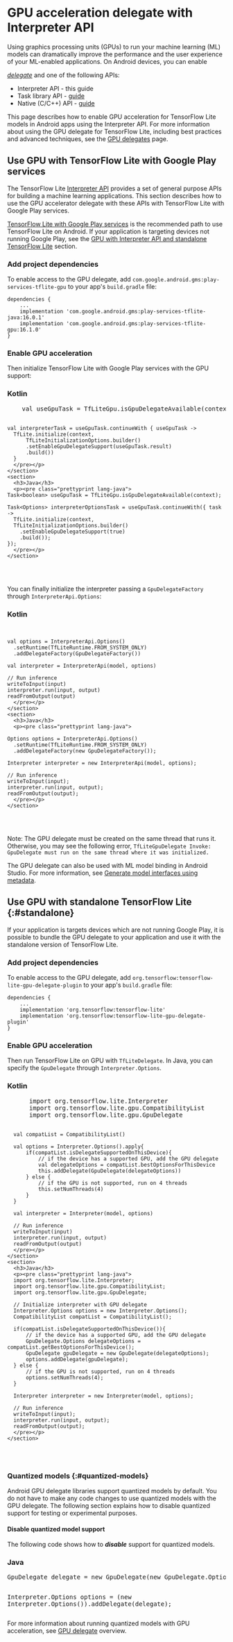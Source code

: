 # GPU acceleration delegate with Interpreter API

Using graphics processing units (GPUs) to run your machine learning (ML) models
can dramatically improve the performance and the user experience
of your ML-enabled applications. On Android devices, you can enable

[*delegate*](../../performance/delegates) and one of the following APIs:

- Interpreter API - this guide
- Task library API - [guide](./gpu_task)
- Native (C/C++) API - [guide](./gpu_native)

This page describes how to enable GPU acceleration for TensorFlow Lite models in
Android apps using the Interpreter API.
For more information about using the GPU delegate for
TensorFlow Lite, including best practices and advanced techniques, see the
[GPU delegates](../../performance/gpu) page.

## Use GPU with TensorFlow Lite with Google Play services

The TensorFlow Lite [Interpreter API](https://tensorflow.org/lite/api_docs/java/org/tensorflow/lite/InterpreterApi)
provides a set of general purpose APIs for building a machine learning
applications. This section describes how to use the GPU accelerator delegate
with these APIs with TensorFlow Lite with Google Play services.

[TensorFlow Lite with Google Play services](../play_services) is the recommended
path to use TensorFlow Lite on Android. If your application is targeting devices
not running Google Play, see the
[GPU with Interpreter API and standalone TensorFlow Lite](#standalone)
section.

### Add project dependencies

To enable access to the GPU delegate, add
`com.google.android.gms:play-services-tflite-gpu` to your app's `build.gradle`
file:

```
dependencies {
    ...
    implementation 'com.google.android.gms:play-services-tflite-java:16.0.1'
    implementation 'com.google.android.gms:play-services-tflite-gpu:16.1.0'
}
```

### Enable GPU acceleration

Then initialize TensorFlow Lite with Google Play services with the GPU support:

<div>
  <devsite-selector>
    <section>
      <h3>Kotlin</h3>
      <p><pre class="prettyprint lang-kotlin">
    val useGpuTask = TfLiteGpu.isGpuDelegateAvailable(context)

    val interpreterTask = useGpuTask.continueWith { useGpuTask ->
      TfLite.initialize(context,
          TfLiteInitializationOptions.builder()
          .setEnableGpuDelegateSupport(useGpuTask.result)
          .build())
      }
      </pre></p>
    </section>
    <section>
      <h3>Java</h3>
      <p><pre class="prettyprint lang-java">
    Task<boolean> useGpuTask = TfLiteGpu.isGpuDelegateAvailable(context);

    Task<Options> interpreterOptionsTask = useGpuTask.continueWith({ task ->
      TfLite.initialize(context,
      TfLiteInitializationOptions.builder()
        .setEnableGpuDelegateSupport(true)
        .build());
    });
      </pre></p>
    </section>
  </devsite-selector>
</div>

You can finally initialize the interpreter passing a `GpuDelegateFactory`
through `InterpreterApi.Options`:

<div>
  <devsite-selector>
    <section>
      <h3>Kotlin</h3>
      <p><pre class="prettyprint lang-kotlin">

    val options = InterpreterApi.Options()
      .setRuntime(TfLiteRuntime.FROM_SYSTEM_ONLY)
      .addDelegateFactory(GpuDelegateFactory())

    val interpreter = InterpreterApi(model, options)

    // Run inference
    writeToInput(input)
    interpreter.run(input, output)
    readFromOutput(output)
      </pre></p>
    </section>
    <section>
      <h3>Java</h3>
      <p><pre class="prettyprint lang-java">

    Options options = InterpreterApi.Options()
      .setRuntime(TfLiteRuntime.FROM_SYSTEM_ONLY)
      .addDelegateFactory(new GpuDelegateFactory());

    Interpreter interpreter = new InterpreterApi(model, options);

    // Run inference
    writeToInput(input);
    interpreter.run(input, output);
    readFromOutput(output);
      </pre></p>
    </section>
  </devsite-selector>
</div>

Note: The GPU delegate must be created on the same thread that runs it.
Otherwise, you may see the following error, `TfLiteGpuDelegate Invoke:
GpuDelegate must run on the same thread where it was initialized.`

The GPU delegate can also be used with ML model binding in Android Studio.
For more information, see
[Generate model interfaces using metadata](../../inference_with_metadata/codegen#acceleration).

## Use GPU with standalone TensorFlow Lite {:#standalone}

If your application is targets devices which are not running Google Play,
it is possible to bundle the GPU delegate to your application and use it
with the standalone version of TensorFlow Lite.

### Add project dependencies

To enable access to the GPU delegate, add
`org.tensorflow:tensorflow-lite-gpu-delegate-plugin` to your app's `build.gradle`
file:

```
dependencies {
    ...
    implementation 'org.tensorflow:tensorflow-lite'
    implementation 'org.tensorflow:tensorflow-lite-gpu-delegate-plugin'
}
```

### Enable GPU acceleration

Then run TensorFlow Lite on GPU with `TfLiteDelegate`. In Java, you can specify
the `GpuDelegate` through `Interpreter.Options`.

<div>
  <devsite-selector>
    <section>
      <h3>Kotlin</h3>
      <p><pre class="prettyprint lang-kotlin">
      import org.tensorflow.lite.Interpreter
      import org.tensorflow.lite.gpu.CompatibilityList
      import org.tensorflow.lite.gpu.GpuDelegate

      val compatList = CompatibilityList()

      val options = Interpreter.Options().apply{
          if(compatList.isDelegateSupportedOnThisDevice){
              // if the device has a supported GPU, add the GPU delegate
              val delegateOptions = compatList.bestOptionsForThisDevice
              this.addDelegate(GpuDelegate(delegateOptions))
          } else {
              // if the GPU is not supported, run on 4 threads
              this.setNumThreads(4)
          }
      }

      val interpreter = Interpreter(model, options)

      // Run inference
      writeToInput(input)
      interpreter.run(input, output)
      readFromOutput(output)
      </pre></p>
    </section>
    <section>
      <h3>Java</h3>
      <p><pre class="prettyprint lang-java">
      import org.tensorflow.lite.Interpreter;
      import org.tensorflow.lite.gpu.CompatibilityList;
      import org.tensorflow.lite.gpu.GpuDelegate;

      // Initialize interpreter with GPU delegate
      Interpreter.Options options = new Interpreter.Options();
      CompatibilityList compatList = CompatibilityList();

      if(compatList.isDelegateSupportedOnThisDevice()){
          // if the device has a supported GPU, add the GPU delegate
          GpuDelegate.Options delegateOptions = compatList.getBestOptionsForThisDevice();
          GpuDelegate gpuDelegate = new GpuDelegate(delegateOptions);
          options.addDelegate(gpuDelegate);
      } else {
          // if the GPU is not supported, run on 4 threads
          options.setNumThreads(4);
      }

      Interpreter interpreter = new Interpreter(model, options);

      // Run inference
      writeToInput(input);
      interpreter.run(input, output);
      readFromOutput(output);
      </pre></p>
    </section>
  </devsite-selector>
</div>

### Quantized models {:#quantized-models}

Android GPU delegate libraries support quantized models by default. You do not
have to make any code changes to use quantized models with the GPU delegate. The
following section explains how to disable quantized support for testing or
experimental purposes.

#### Disable quantized model support

The following code shows how to ***disable*** support for quantized models.

<div>
  <devsite-selector>
    <section>
      <h3>Java</h3>
      <p><pre class="prettyprint lang-java">
GpuDelegate delegate = new GpuDelegate(new GpuDelegate.Options().setQuantizedModelsAllowed(false));

Interpreter.Options options = (new Interpreter.Options()).addDelegate(delegate);
      </pre></p>
    </section>
  </devsite-selector>
</div>

For more information about running quantized models with GPU acceleration,
see [GPU delegate](../../performance/gpu#quantized-models) overview.